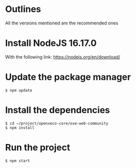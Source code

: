 # Outlines
All the versions mentioned are the recommended ones

# Install NodeJS 16.17.0
With the following link: https://nodejs.org/en/download/

# Update the package manager
```
$ npm update
```

# Install the dependencies
```
$ cd ~/project/openxeco-core/oxe-web-community
$ npm install
```

# Run the project

```
$ npm start
```
